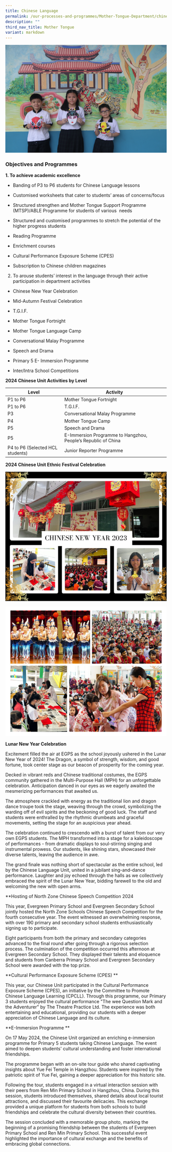 ```yaml
---
title: Chinese Language
permalink: /our-processes-and-programmes/Mother-Tongue-Department/chinese-language/
description: ""
third_nav_title: Mother Tongue
variant: markdown
---
```

![](/images/Department%20Main%20Photos/img_3300.JPG)

### Objectives and Programmes

**1\. To achieve academic excellence**


*   Banding of P3 to P6 students for Chinese Language lessons
    
*   Customised worksheets that cater to students’ areas of concerns/focus
    
*   Structured strengthen and Mother Tongue Support Programme (MTSP)/ABLE Programme for students of various  needs
    
*   Structured and customised programmes to stretch the potential of the higher progress students
    
*   Reading Programme 
    
*   Enrichment courses
    
*   Cultural Performance Exposure Scheme (CPES) 
    
*   Subscription to Chinese children magazines
    
2. To arouse students’  interest in the language through their active participation in department activities 


*   Chinese New Year Celebration
    
*   Mid-Autumn Festival Celebration
    
*   T.G.I.F.
    
*   Mother Tongue Fortnight
    
*   Mother Tongue Language Camp
    
*   Conversational Malay Programme
    
*   Speech and Drama
    
*   Primary 5 E- Immersion Programme 
    
*   Inter/Intra School Competitions
    
**2024 Chinese Unit Activities by Level**


| Level | Activity |
| -------- | -------- |
| P1 to P6 | Mother Tongue Fortnight    | 
| P1 to P6 | T.G.I.F. |
| P3 | Conversational Malay Programme |
| P4 | Mother Tongue Camp |
| P5 | Speech and Drama |
| P5 | E-Immersion Programme to Hangzhou, People’s Republic of China |
| P4 to P6 (Selected HCL students) | Junior Reporter Programme |


**2024 Chinese Unit Ethnic Festival Celebration**

![](/images/Department%20Photos/Mother%20Tongue/Chinese/chinese%20new%20year%202023%203.jpg)

![](/images/Department%20Photos/Mother%20Tongue/Chinese/chinese%20new%20year%202023%202.jpg)

**Lunar New Year Celebration**

Excitement filled the air at EGPS as the school joyously ushered in the Lunar New Year of 2024! The Dragon, a symbol of strength, wisdom, and good fortune, took center stage as our beacon of prosperity for the coming year.

Decked in vibrant reds and Chinese traditional costumes, the EGPS community gathered in the Multi-Purpose Hall (MPH) for an unforgettable celebration. Anticipation danced in our eyes as we eagerly awaited the mesmerizing performances that awaited us.

The atmosphere crackled with energy as the traditional lion and dragon dance troupe took the stage, weaving through the crowd, symbolizing the warding off of evil spirits and the beckoning of good luck. The staff and students were enthralled by the rhythmic drumbeats and graceful movements, setting the stage for an auspicious year ahead.

The celebration continued to crescendo with a burst of talent from our very own EGPS students. The MPH transformed into a stage for a kaleidoscope of performances - from dramatic displays to soul-stirring singing and instrumental prowess. Our students, like shining stars, showcased their diverse talents, leaving the audience in awe.

The grand finale was nothing short of spectacular as the entire school, led by the Chinese Language Unit, united in a jubilant sing-and-dance performance. Laughter and joy echoed through the halls as we collectively embraced the spirit of the Lunar New Year, bidding farewell to the old and welcoming the new with open arms.

**Hosting of North Zone Chinese Speech Competition 2024

This year, Evergreen Primary School and Evergreen Secondary School  jointly hosted the North Zone Schools Chinese Speech Competition for the fourth consecutive year. The event witnessed an overwhelming response, with over 190 primary and secondary school students enthusiastically signing up to participate.

Eight participants from both the primary and secondary categories advanced to the final round after going through a rigorous selection process. The culmination of the competition occurred this afternoon at Evergreen Secondary School. They displayed their talents and eloquence and students from Canberra Primary School and Evergreen Secondary School were awarded with the top prize. 

**Cultural Performance Exposure Scheme (CPES) **

This year, our Chinese Unit participated in the Cultural Performance Exposure Scheme (CPES), an initiative by the Committee to Promote Chinese Language Learning (CPCLL). Through this programme, our Primary 3 students enjoyed the cultural performance "The wee Question Mark and the Adventurer" by The Theatre Practice Ltd. The experience was both entertaining and educational, providing our students with a deeper appreciation of Chinese Language and its culture. 

**E-Immersion Programme **

On 17 May 2024, the Chinese Unit organized an enriching e-immersion programme for Primary 5 students taking Chinese Language. The event aimed to deepen students' cultural understanding and foster international friendships.

The programme began with an on-site tour guide who shared captivating insights about Yue Fei Temple in Hangzhou. Students were inspired by the patriotic spirit of Yue Fei, gaining a deeper appreciation for this historic site.

Following the tour, students engaged in a virtual interaction session with their peers from Ren Min Primary School in Hangzhou, China. During this session, students introduced themselves, shared details about local tourist attractions, and discussed their favourite delicacies. This exchange provided a unique platform for students from both schools to build friendships and celebrate the cultural diversity between their countries.

The session concluded with a memorable group photo, marking the beginning of a promising friendship between the students of Evergreen Primary School and Ren Min Primary School. This successful event highlighted the importance of cultural exchange and the benefits of embracing global connections.



